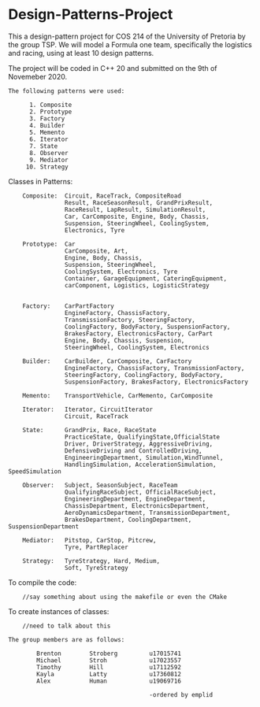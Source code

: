 # Design-Patterns-Project
This a design-pattern project for COS 214 of the University of Pretoria by the group TSP.
We will model a Formula one team, specifically the logistics and racing, using at least 10 design patterns. 

The project will be coded in C++ 20 and submitted on the 9th of Novemeber 2020.

    The following patterns were used:

          1. Composite
          2. Prototype
          3. Factory
          4. Builder
          5. Memento
          6. Iterator
          7. State
          8. Observer
          9. Mediator
         10. Strategy


Classes in Patterns:

        Composite:  Circuit, RaceTrack, CompositeRoad
                    Result, RaceSeasonResult, GrandPrixResult, 
                    RaceResult, LapResult, SimulationResult,
                    Car, CarComposite, Engine, Body, Chassis, 
                    Suspension, SteeringWheel, CoolingSystem, 
                    Electronics, Tyre
                    
        Prototype:  Car
                    CarComposite, Art,  
                    Engine, Body, Chassis, 
                    Suspension, SteeringWheel, 
                    CoolingSystem, Electronics, Tyre
                    Container, GarageEquipment, CateringEquipment,
                    carComponent, Logistics, LogisticStrategy 


        Factory:    CarPartFactory
                    EngineFactory, ChassisFactory, 
                    TransmissionFactory, SteeringFactory, 
                    CoolingFactory, BodyFactory, SuspensionFactory, 
                    BrakesFactory, ElectronicsFactory, CarPart
                    Engine, Body, Chassis, Suspension, 
                    SteeringWheel, CoolingSystem, Electronics
        
        Builder:    CarBuilder, CarComposite, CarFactory
                    EngineFactory, ChassisFactory, TransmissionFactory, 
                    SteeringFactory, CoolingFactory, BodyFactory, 
                    SuspensionFactory, BrakesFactory, ElectronicsFactory
        
        Memento:    TransportVehicle, CarMemento, CarComposite 
        
        Iterator:   Iterator, CircuitIterator
                    Circuit, RaceTrack       
        
        State:      GrandPrix, Race, RaceState
                    PracticeState, QualifyingState,OfficialState
                    Driver, DriverStrategy, AggressiveDriving, 
                    DefensiveDriving and ControlledDriving,
                    EngineeringDepartment, Simulation,WindTunnel, 
                    HandlingSimulation, AccelerationSimulation, SpeedSimulation
        
        Observer:   Subject, SeasonSubject, RaceTeam
                    QualifyingRaceSubject, OfficialRaceSubject,
                    EngineeringDepartment, EngineDepartment,
                    ChassisDepartment, ElectronicsDepartment, 
                    AeroDynamicsDepartment, TransmissionDepartment, 
                    BrakesDepartment, CoolingDepartment, SuspensionDepartment
        
        Mediator:   Pitstop, CarStop, Pitcrew, 
                    Tyre, PartReplacer
        
        Strategy:   TyreStrategy, Hard, Medium,
                    Soft, TyreStrategy


To compile the code:
        
        //say something about using the makefile or even the CMake

To create instances of classes:
    
        //need to talk about this

    The group members are as follows:

            Brenton        Stroberg         u17015741
            Michael        Stroh            u17023557
            Timothy        Hill             u17112592
            Kayla          Latty            u17360812
            Alex           Human            u19069716

                                            -ordered by emplid
